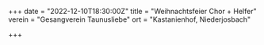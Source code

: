 +++
date = "2022-12-10T18:30:00Z"
title = "Weihnachtsfeier Chor + Helfer"
verein = "Gesangverein Taunusliebe"
ort = "Kastanienhof, Niederjosbach"

+++
